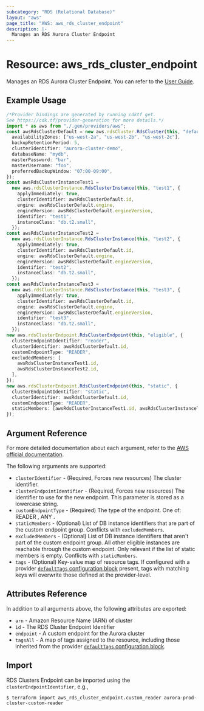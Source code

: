 ```yaml
---
subcategory: "RDS (Relational Database)"
layout: "aws"
page_title: "AWS: aws_rds_cluster_endpoint"
description: |-
  Manages an RDS Aurora Cluster Endpoint
---
```


# Resource: aws\_rds\_cluster\_endpoint

Manages an RDS Aurora Cluster Endpoint.
You can refer to the [User Guide][1].

## Example Usage

```typescript
/*Provider bindings are generated by running cdktf get.
See https://cdk.tf/provider-generation for more details.*/
import * as aws from "./.gen/providers/aws";
const awsRdsClusterDefault = new aws.rdsCluster.RdsCluster(this, "default", {
  availabilityZones: ["us-west-2a", "us-west-2b", "us-west-2c"],
  backupRetentionPeriod: 5,
  clusterIdentifier: "aurora-cluster-demo",
  databaseName: "mydb",
  masterPassword: "bar",
  masterUsername: "foo",
  preferredBackupWindow: "07:00-09:00",
});
const awsRdsClusterInstanceTest1 =
  new aws.rdsClusterInstance.RdsClusterInstance(this, "test1", {
    applyImmediately: true,
    clusterIdentifier: awsRdsClusterDefault.id,
    engine: awsRdsClusterDefault.engine,
    engineVersion: awsRdsClusterDefault.engineVersion,
    identifier: "test1",
    instanceClass: "db.t2.small",
  });
const awsRdsClusterInstanceTest2 =
  new aws.rdsClusterInstance.RdsClusterInstance(this, "test2", {
    applyImmediately: true,
    clusterIdentifier: awsRdsClusterDefault.id,
    engine: awsRdsClusterDefault.engine,
    engineVersion: awsRdsClusterDefault.engineVersion,
    identifier: "test2",
    instanceClass: "db.t2.small",
  });
const awsRdsClusterInstanceTest3 =
  new aws.rdsClusterInstance.RdsClusterInstance(this, "test3", {
    applyImmediately: true,
    clusterIdentifier: awsRdsClusterDefault.id,
    engine: awsRdsClusterDefault.engine,
    engineVersion: awsRdsClusterDefault.engineVersion,
    identifier: "test3",
    instanceClass: "db.t2.small",
  });
new aws.rdsClusterEndpoint.RdsClusterEndpoint(this, "eligible", {
  clusterEndpointIdentifier: "reader",
  clusterIdentifier: awsRdsClusterDefault.id,
  customEndpointType: "READER",
  excludedMembers: [
    awsRdsClusterInstanceTest1.id,
    awsRdsClusterInstanceTest2.id,
  ],
});
new aws.rdsClusterEndpoint.RdsClusterEndpoint(this, "static", {
  clusterEndpointIdentifier: "static",
  clusterIdentifier: awsRdsClusterDefault.id,
  customEndpointType: "READER",
  staticMembers: [awsRdsClusterInstanceTest1.id, awsRdsClusterInstanceTest3.id],
});

```

## Argument Reference

For more detailed documentation about each argument, refer to
the [AWS official documentation](https://docs.aws.amazon.com/cli/latest/reference/rds/create-db-cluster-endpoint.html).

The following arguments are supported:

* `clusterIdentifier` - (Required, Forces new resources) The cluster identifier.
* `clusterEndpointIdentifier` - (Required, Forces new resources) The identifier to use for the new endpoint. This parameter is stored as a lowercase string.
* `customEndpointType` - (Required) The type of the endpoint. One of: READER , ANY .
* `staticMembers` - (Optional) List of DB instance identifiers that are part of the custom endpoint group. Conflicts with `excludedMembers`.
* `excludedMembers` - (Optional) List of DB instance identifiers that aren't part of the custom endpoint group. All other eligible instances are reachable through the custom endpoint. Only relevant if the list of static members is empty. Conflicts with `staticMembers`.
* `tags` - (Optional) Key-value map of resource tags. If configured with a provider [`defaultTags` configuration block](https://registry.terraform.io/providers/hashicorp/aws/latest/docs#default_tags-configuration-block) present, tags with matching keys will overwrite those defined at the provider-level.

## Attributes Reference

In addition to all arguments above, the following attributes are exported:

* `arn` - Amazon Resource Name (ARN) of cluster
* `id` - The RDS Cluster Endpoint Identifier
* `endpoint` - A custom endpoint for the Aurora cluster
* `tagsAll` - A map of tags assigned to the resource, including those inherited from the provider [`defaultTags` configuration block](https://registry.terraform.io/providers/hashicorp/aws/latest/docs#default_tags-configuration-block).

## Import

RDS Clusters Endpoint can be imported using the `clusterEndpointIdentifier`, e.g.,

```console
$ terraform import aws_rds_cluster_endpoint.custom_reader aurora-prod-cluster-custom-reader
```

[1]: https://docs.aws.amazon.com/AmazonRDS/latest/AuroraUserGuide/Aurora.Overview.Endpoints.html#Aurora.Endpoints.Cluster

